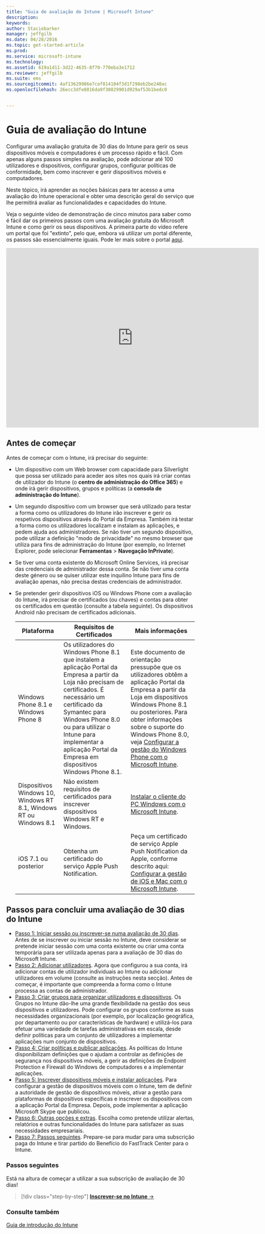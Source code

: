 ```yaml
---
title: "Guia de avaliação do Intune | Microsoft Intune"
description: 
keywords: 
author: Staciebarker
manager: jeffgilb
ms.date: 04/28/2016
ms.topic: get-started-article
ms.prod: 
ms.service: microsoft-intune
ms.technology: 
ms.assetid: 619a1d11-3d22-4635-8f70-770eba3e1712
ms.reviewer: jeffgilb
ms.suite: ems
ms.sourcegitcommit: 4af13629986e7cef814104f3d1f298eb2be240ac
ms.openlocfilehash: 26ecc3dfe8816da9f30829901d929af53b1bedc0


---
```


# Guia de avaliação do Intune
Configurar uma avaliação gratuita de 30 dias do Intune para gerir os seus dispositivos móveis e computadores é um processo rápido e fácil. Com apenas alguns passos simples na avaliação, pode adicionar até 100 utilizadores e dispositivos, configurar grupos, configurar políticas de conformidade, bem como inscrever e gerir dispositivos móveis e computadores.

Neste tópico, irá aprender as noções básicas para ter acesso a uma avaliação do Intune operacional e obter uma descrição geral do serviço que lhe permitirá avaliar as funcionalidades e capacidades do Intune.

Veja o seguinte vídeo de demonstração de cinco minutos para saber como é fácil dar os primeiros passos com uma avaliação gratuita do Microsoft Intune e como gerir os seus dispositivos. A primeira parte do vídeo refere um portal que foi "extinto", pelo que, embora vá utilizar um portal diferente, os passos são essencialmente iguais. Pode ler mais sobre o portal [aqui](https://docs.microsoft.com/intune/deploy-use/account-portal-merged-with-Office-365).

<iframe width="675" height="480" src="https://www.youtube.com/embed/ltcZvm4VOFU" frameborder="0" allowfullscreen></iframe>

## Antes de começar
Antes de começar com o Intune, irá precisar do seguinte:

-   Um dispositivo com um Web browser com capacidade para Silverlight que possa ser utilizado para aceder aos sites nos quais irá criar contas de utilizador do Intune (o **centro de administração do Office 365**) e onde irá gerir dispositivos, grupos e políticas (a **consola de administração do Intune**).

-   Um segundo dispositivo com um browser que será utilizado para testar a forma como os utilizadores do Intune irão inscrever e gerir os respetivos dispositivos através do Portal da Empresa. Também irá testar a forma como os utilizadores localizam e instalam as aplicações, e pedem ajuda aos administradores. Se não tiver um segundo dispositivo, pode utilizar a definição "modo de privacidade" no mesmo browser que utiliza para fins de administração do Intune (por exemplo, no Internet Explorer, pode selecionar **Ferramentas** &gt; **Navegação InPrivate**).

-   Se tiver uma conta existente do Microsoft Online Services, irá precisar das credenciais de administrador dessa conta. Se não tiver uma conta deste género ou se quiser utilizar este inquilino Intune para fins de avaliação apenas, não precisa destas credenciais de administrador.

-   Se pretender gerir dispositivos iOS ou Windows Phone com a avaliação do Intune, irá precisar de certificados (ou chaves) e contas para obter os certificados em questão (consulte a tabela seguinte). Os dispositivos Android não precisam de certificados adicionais.

    |Plataforma|Requisitos de Certificados|Mais informações|
    |------------|----------------------------|--------------------|
    |Windows Phone 8.1 e Windows Phone 8 |Os utilizadores do Windows Phone 8.1 que instalem a aplicação Portal da Empresa a partir da Loja não precisam de certificados. É necessário um certificado da Symantec para Windows Phone 8.0 ou para utilizar o Intune para implementar a aplicação Portal da Empresa em dispositivos Windows Phone 8.1.|Este documento de orientação pressupõe que os utilizadores obtêm a aplicação Portal da Empresa a partir da Loja em dispositivos Windows Phone 8.1 ou posteriores. Para obter informações sobre o suporte do Windows Phone 8.0, veja [Configurar a gestão do Windows Phone com o Microsoft Intune](/Intune/Deploy-Use/set-up-windows-phone-management-with-microsoft-intune).|
    |Dispositivos Windows 10, Windows RT 8.1, Windows RT ou Windows 8.1|Não existem requisitos de certificados para inscrever dispositivos Windows RT e Windows.|[Instalar o cliente do PC Windows com o Microsoft Intune](/Intune/Deploy-Use/install-the-windows-pc-client-with-microsoft-intune).|
    |iOS 7.1 ou posterior|Obtenha um certificado do serviço Apple Push Notification.|Peça um certificado de serviço Apple Push Notification da Apple, conforme descrito aqui: [Configurar a gestão de iOS e Mac com o Microsoft Intune](/Intune/Deploy-Use/set-up-ios-and-mac-management-with-microsoft-intune).|

## Passos para concluir uma avaliação de 30 dias do Intune
- [Passo 1: Iniciar sessão ou inscrever-se numa avaliação de 30 dias](get-started-with-a-30-day-trial-of-microsoft-intune-step-1.md). Antes de se inscrever ou iniciar sessão no Intune, deve considerar se pretende iniciar sessão com uma conta existente ou criar uma conta temporária para ser utilizada apenas para a avaliação de 30 dias do Microsoft Intune.
- [Passo 2: Adicionar utilizadores](get-started-with-a-30-day-trial-of-microsoft-intune-step-2.md). Agora que configurou a sua conta, irá adicionar contas de utilizador individuais ao Intune ou adicionar utilizadores em volume (consulte as instruções nesta secção). Antes de começar, é importante que compreenda a forma como o Intune processa as contas de administrador.
- [Passo 3: Criar grupos para organizar utilizadores e dispositivos](get-started-with-a-30-day-trial-of-microsoft-intune-step-3.md). Os Grupos no Intune dão-lhe uma grande flexibilidade na gestão dos seus dispositivos e utilizadores. Pode configurar os grupos conforme as suas necessidades organizacionais (por exemplo, por localização geográfica, por departamento ou por características de hardware) e utilizá-los para efetuar uma variedade de tarefas administrativas em escala, desde definir políticas para um conjunto de utilizadores a implementar aplicações num conjunto de dispositivos.
- [Passo 4: Criar políticas e publicar aplicações](get-started-with-a-30-day-trial-of-microsoft-intune-step-4.md). As políticas do Intune disponibilizam definições que o ajudam a controlar as definições de segurança nos dispositivos móveis, a gerir as definições de Endpoint Protection e Firewall do Windows de computadores e a implementar aplicações.
- [Passo 5: Inscrever dispositivos móveis e instalar aplicações](get-started-with-a-30-day-trial-of-microsoft-intune-step-5.md). Para configurar a gestão de dispositivos móveis com o Intune, tem de definir a autoridade de gestão de dispositivos móveis, ativar a gestão para plataformas de dispositivos específicas e inscrever os dispositivos com a aplicação Portal da Empresa. Depois, pode implementar a aplicação Microsoft Skype que publicou.
- [Passo 6: Outras opções e extras](get-started-with-a-30-day-trial-of-microsoft-intune-step-6.md). Escolha como pretende utilizar alertas, relatórios e outras funcionalidades do Intune para satisfazer as suas necessidades empresariais.
- [Passo 7: Passos seguintes](get-started-with-a-30-day-trial-of-microsoft-intune-step-7.md). Prepare-se para mudar para uma subscrição paga do Intune e tirar partido do Benefício do FastTrack Center para o Intune.


### Passos seguintes
Está na altura de começar a utilizar a sua subscrição de avaliação de 30 dias!

>[!div class="step-by-step"]
[**Inscrever-se no Intune** &rarr;](.\get-started-with-a-30-day-trial-of-microsoft-intune-step-1.md)

### Consulte também
[Guia de introdução do Intune](/intune/get-started/start-with-a-paid-subscription-to-microsoft-intune)



<!--HONumber=Jun16_HO4-->



